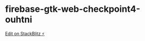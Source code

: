 # firebase-gtk-web-checkpoint4-ouhtni

[Edit on StackBlitz ⚡️](https://stackblitz.com/edit/firebase-gtk-web-checkpoint4-ouhtni)